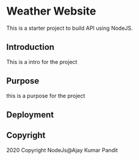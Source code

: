 # Weather Website

This is a starter project to build API using NodeJS.

## Introduction

This is a intro for the project

## Purpose

this is a purpose for the project

## Deployment

## Copyright

2020 Copyright NodeJs@Ajay Kumar Pandit